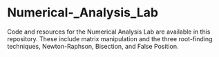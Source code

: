 # Numerical-_Analysis_Lab
Code and resources for the Numerical Analysis Lab are available in this repository. These include matrix manipulation and the three root-finding techniques, Newton-Raphson, Bisection, and False Position.

